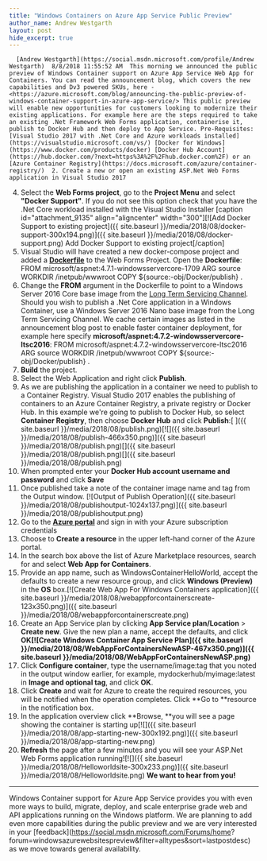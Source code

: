 ```yaml
---
title: "Windows Containers on Azure App Service Public Preview"
author_name: Andrew Westgarth
layout: post
hide_excerpt: true
---
```

      [Andrew Westgarth](https://social.msdn.microsoft.com/profile/Andrew Westgarth)  8/8/2018 11:55:52 AM  This morning we announced the public preview of Windows Container support on Azure App Service Web App for Containers. You can read the announcement blog, which covers the new capabilities and Dv3 powered SKUs, here - <https://azure.microsoft.com/blog/announcing-the-public-preview-of-windows-container-support-in-azure-app-service/> This public preview will enable new opportunities for customers looking to modernize their existing applications. For example here are the steps required to take an existing .Net Framework Web Forms application, containerise it, publish to Docker Hub and then deploy to App Service. Pre-Requisites: [Visual Studio 2017 with .Net Core and Azure workloads installed](https://visualstudio.microsoft.com/vs/) [Docker for Windows](https://www.docker.com/products/docker) [Docker Hub Account](https://hub.docker.com/?next=https%3A%2F%2Fhub.docker.com%2F) or an [Azure Container Registry](https://docs.microsoft.com/azure/container-registry/)  2. Create a new or open an existing ASP.Net Web Forms application in Visual Studio 2017
 4. Select the **Web Forms project**, go to the **Project Menu** and select **"Docker Support"**. If you do not see this option check that you have the .Net Core workload installed with the Visual Studio Installer [caption id="attachment\_9135" align="aligncenter" width="300"][![Add Docker Support to existing project]({{ site.baseurl }}/media/2018/08/docker-support-300x194.png)]({{ site.baseurl }}/media/2018/08/docker-support.png) Add Docker Support to existing project[/caption]
 6. Visual Studio will have created a new docker-compose project and added a **[Dockerfile](https://docs.microsoft.com/virtualization/windowscontainers/manage-docker/manage-windows-dockerfile)** to the Web Forms Project. Open the **Dockerfile**: FROM microsoft/aspnet:4.7.1-windowsservercore-1709 ARG source WORKDIR /inetpub/wwwroot COPY ${source:-obj/Docker/publish} . 
 8. Change the **FROM** argument in the Dockerfile to point to a Windows Server 2016 Core base image from the [Long Term Servicing Channel](https://docs.microsoft.com/en-us/windows-server/get-started/semi-annual-channel-overview#long-term-servicing-channel-ltsc). Should you wish to publish a .Net Core application in a Windows Container, use a Windows Server 2016 Nano base image from the Long Term Servicing Channel. We cache certain images as listed in the announcement blog post to enable faster container deployment, for example here specify **microsoft/aspnet:4.7.2-windowsservercore-ltsc2016**: FROM microsoft/aspnet:4.7.2-windowsservercore-ltsc2016 ARG source WORKDIR /inetpub/wwwroot COPY ${source:-obj/Docker/publish} . 
 10. **Build** the project.
 12. Select the Web Application and right click **Publish**.
 14. As we are publishing the application in a container we need to publish to a Container Registry. Visual Studio 2017 enables the publishing of containers to an Azure Container Registry, a private registry or Docker Hub. In this example we're going to publish to Docker Hub, so select **Container Registry**, then choose **Docker Hub** and click **Publish**:[ ]({{ site.baseurl }}/media/2018/08/publish.png)[![]({{ site.baseurl }}/media/2018/08/publish-466x350.png)]({{ site.baseurl }}/media/2018/08/publish.png)[]({{ site.baseurl }}/media/2018/08/publish.png)[]({{ site.baseurl }}/media/2018/08/publish.png)
 16. When prompted enter your **Docker Hub account username and password** and click **Save**
 18. Once published take a note of the container image name and tag from the Output window. [![Output of Publish Operation]({{ site.baseurl }}/media/2018/08/publishoutput-1024x137.png)]({{ site.baseurl }}/media/2018/08/publishoutput.png)
 20. Go to the [**Azure portal**](http://https;//portal.azure.com) and sign in with your Azure subscription credentials
 22. Choose to **Create a resource** in the upper left-hand corner of the Azure portal.
 24. In the search box above the list of Azure Marketplace resources, search for and select **Web App for Containers**.
 26. Provide an app name, such as WindowsContainerHelloWorld, accept the defaults to create a new resource group, and click **Windows (Preview)** in the **OS** box.[![Create Web App For Windows Containers application]({{ site.baseurl }}/media/2018/08/webappforcontainerscreate-123x350.png)]({{ site.baseurl }}/media/2018/08/webappforcontainerscreate.png)
 28. Create an App Service plan by clicking **App Service plan/Location** > **Create new**. Give the new plan a name, accept the defaults, and click **OK[![Create Windows Container App Service Plan]({{ site.baseurl }}/media/2018/08/WebAppForContainersNewASP-467x350.png)]({{ site.baseurl }}/media/2018/08/WebAppForContainersNewASP.png)**
 30. Click **Configure container**, type the username/image:tag that you noted in the output window earlier, for example, mydockerhub/myimage:latest in **Image and optional tag**, and click **OK**.
 32. Click **Create** and wait for Azure to create the required resources, you will be notified when the operation completes. Click **Go to **resource in the notification box.
 34. In the application overview click **Browse, **you will see a page showing the container is starting up[![]({{ site.baseurl }}/media/2018/08/app-starting-new-300x192.png)]({{ site.baseurl }}/media/2018/08/app-starting-new.png)
 36. **Refresh** the page after a few minutes and you will see your ASP.Net Web Forms application running![![]({{ site.baseurl }}/media/2018/08/Helloworldsite-300x233.png)]({{ site.baseurl }}/media/2018/08/Helloworldsite.png)
  **We want to hear from you!**
-----------------------------

 Windows Container support for Azure App Service provides you with even more ways to build, migrate, deploy, and scale enterprise grade web and API applications running on the Windows platform. We are planning to add even more capabilities during the public preview and we are very interested in your [feedback](https://social.msdn.microsoft.com/Forums/home? forum=windowsazurewebsitespreview&filter=alltypes&sort=lastpostdesc) as we move towards general availability.     